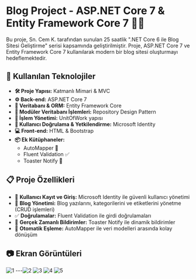 

# Blog Project - ASP.NET Core 7 & Entity Framework Core 7 📝🚀

Bu proje, Sn. Cem K. tarafından sunulan 25 saatlik ".NET Core 6 ile Blog Sitesi Geliştirme" serisi kapsamında geliştirilmiştir. Proje, ASP.NET Core 7 ve Entity Framework Core 7 kullanılarak modern bir blog sitesi oluşturmayı hedeflemektedir.

## 🚀 Kullanılan Teknolojiler

- **🛠 Proje Yapısı:** Katmanlı Mimari & MVC  
- **⚙ Back-end:** ASP.NET Core 7  
- **💾 Veritabanı & ORM:** Entity Framework Core  
- **🔄 Modüler Veritabanı İşlemleri:** Repository Design Pattern  
- **🎯 İşlem Yönetimi:** UnitOfWork yapısı  
- **🔑 Kullanıcı Doğrulama & Yetkilendirme:** Microsoft Identity  
- **💻 Front-end:** HTML & Bootstrap  
- **📦 Ek Kütüphaneler:**  
  - AutoMapper 🔄  
  - Fluent Validation ✅  
  - Toaster Notify 🔔  

## 📋 Proje Özellikleri

- 👤 **Kullanıcı Kayıt ve Giriş:** Microsoft Identity ile güvenli kullanıcı yönetimi  
- 📝 **Blog Yönetimi:** Blog yazılarını, kategorilerini ve etiketlerini yönetme (CRUD işlemleri)  
- ✅ **Doğrulamalar:** Fluent Validation ile girdi doğrulamaları  
- 🔔 **Gerçek Zamanlı Bildirimler:** Toaster Notify ile dinamik bildirimler  
- 🔄 **Otomatik Eşleme:** AutoMapper ile veri modelleri arasında kolay dönüşüm  



## 📷 Ekran Görüntüleri

![1](https://github.com/user-attachments/assets/2a4f69a0-fd1d-4c07-af06-e2708cbfd397)
---![2](https://github.com/user-attachments/assets/d6a81345-9f74-4bf9-80db-55199e677ec8)
![3](https://github.com/user-attachments/assets/d93616d5-bfe5-432c-a6aa-9c894a577dde)
![4](https://github.com/user-attachments/assets/ea871c64-bfa4-4c17-900d-089f0039fd5f)
![5](https://github.com/user-attachments/assets/ad159211-128e-4dd7-a7cf-8f1df9662bfe)



